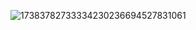 ![17383782733334230236694527831061](https://github.com/user-attachments/assets/6f872f9d-9a01-462d-a28e-5b09e4b871d1)
